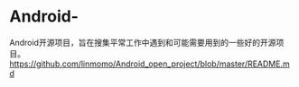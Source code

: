 # Android-
Android开源项目，旨在搜集平常工作中遇到和可能需要用到的一些好的开源项目。
https://github.com/linmomo/Android_open_project/blob/master/README.md
